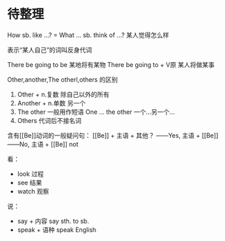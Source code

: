 # 待整理
How sb. like ...? = What ... sb. think of ...?
某人觉得怎么样

表示“某人自己”的词叫反身代词

There be going to be 某地将有某物
There be going to + V原 某人将做某事

Other,another,The otherl,others 的区别
1. Other + n.复数 除自己以外的所有
2. Another + n.单数 另一个
3. The other 一般用作短语 One ... the other 一个...另一个...
4. Others 代词后不接名词

含有[[Be]]动词的一般疑问句：
[[Be]] + 主语 + 其他？
——Yes, 主语 + [[Be]]
——No, 主语 + [[Be]] not

看：
- look 过程
- see 结果
- watch 观察

说：
- say + 内容 say sth. to sb.
- speak + 语种 speak English